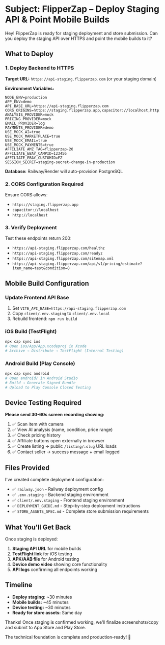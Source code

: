 # Subject: FlipperZap – Deploy Staging API & Point Mobile Builds

Hey! FlipperZap is ready for staging deployment and store submission. Can you deploy the staging API over HTTPS and point the mobile builds to it?

## What to Deploy

### 1. Deploy Backend to HTTPS
**Target URL:** `https://api-staging.flipperzap.com` (or your staging domain)

**Environment Variables:**
```env
NODE_ENV=production
APP_ENV=demo
API_BASE_URL=https://api-staging.flipperzap.com
CORS_ORIGINS=https://staging.flipperzap.app,capacitor://localhost,http://localhost
ANALYSIS_PROVIDER=mock
PRICING_PROVIDER=mock
EMAIL_PROVIDER=log
PAYMENTS_PROVIDER=demo
USE_MOCK_AI=true
USE_MOCK_MARKETPLACE=true
USE_MOCK_EMAIL=true
USE_MOCK_PAYMENTS=true
AFFILIATE_AMZ_TAG=flipperzap-20
AFFILIATE_EBAY_CAMPID=123456
AFFILIATE_EBAY_CUSTOMID=FZ
SESSION_SECRET=staging-secret-change-in-production
```

**Database:** Railway/Render will auto-provision PostgreSQL

### 2. CORS Configuration Required
Ensure CORS allows:
- `https://staging.flipperzap.app`
- `capacitor://localhost` 
- `http://localhost`

### 3. Verify Deployment
Test these endpoints return 200:
- `https://api-staging.flipperzap.com/healthz`
- `https://api-staging.flipperzap.com/readyz`
- `https://api-staging.flipperzap.com/sitemap.xml`
- `https://api-staging.flipperzap.com/api/v1/pricing/estimate?item_name=test&condition=8`

## Mobile Build Configuration

### Update Frontend API Base
1. Set `VITE_API_BASE=https://api-staging.flipperzap.com` 
2. Copy `client/.env.staging` to `client/.env.local`
3. Rebuild frontend: `npm run build`

### iOS Build (TestFlight)
```bash
npx cap sync ios
# Open ios/App/App.xcodeproj in Xcode
# Archive → Distribute → TestFlight (Internal Testing)
```

### Android Build (Play Console)
```bash
npx cap sync android
# Open android/ in Android Studio  
# Build → Generate Signed Bundle
# Upload to Play Console Closed Testing
```

## Device Testing Required

**Please send 30-60s screen recording showing:**
1. ✅ Scan item with camera
2. ✅ View AI analysis (name, condition, price range)
3. ✅ Check pricing history 
4. ✅ Affiliate buttons open externally in browser
5. ✅ Create listing → public `/listing/:slug` URL loads
6. ✅ Contact seller → success message + email logged

## Files Provided

I've created complete deployment configuration:
- ✅ `railway.json` - Railway deployment config
- ✅ `.env.staging` - Backend staging environment
- ✅ `client/.env.staging` - Frontend staging environment  
- ✅ `DEPLOYMENT_GUIDE.md` - Step-by-step deployment instructions
- ✅ `STORE_ASSETS_SPEC.md` - Complete store submission requirements

## What You'll Get Back

Once staging is deployed:
1. **Staging API URL** for mobile builds
2. **TestFlight link** for iOS testing
3. **APK/AAB file** for Android testing
4. **Device demo video** showing core functionality
5. **API logs** confirming all endpoints working

## Timeline

- **Deploy staging:** ~30 minutes
- **Mobile builds:** ~45 minutes  
- **Device testing:** ~30 minutes
- **Ready for store assets:** Same day

Thanks! Once staging is confirmed working, we'll finalize screenshots/copy and submit to App Store and Play Store.

The technical foundation is complete and production-ready! 🚀
